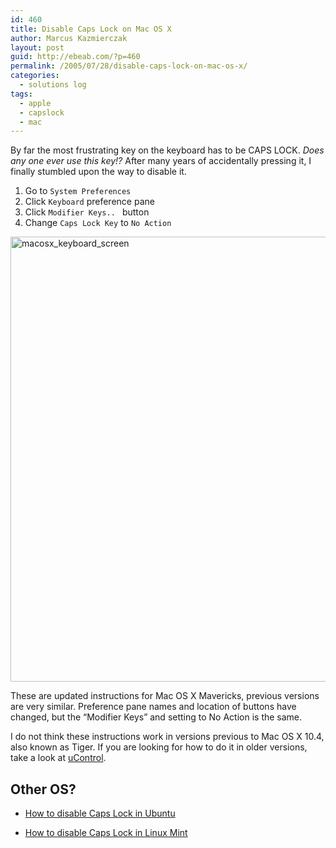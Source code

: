 ```yaml
---
id: 460
title: Disable Caps Lock on Mac OS X
author: Marcus Kazmierczak
layout: post
guid: http://ebeab.com/?p=460
permalink: /2005/07/28/disable-caps-lock-on-mac-os-x/
categories:
  - solutions log
tags:
  - apple
  - capslock
  - mac
---
```

By far the most frustrating key on the keyboard has to be CAPS LOCK. *Does any one ever use this key!?* After many years of accidentally pressing it, I finally stumbled upon the way to disable it.

  1. Go to ` System Preferences ` 
  2. Click ` Keyboard ` preference pane 
  3. Click `Modifier Keys.. ` button 
  4. Change ` Caps Lock Key ` to ` No Action `

<img src="https://mkaz.com/wp-content/uploads/2013/12/macosx_keyboard_screen.png" alt="macosx_keyboard_screen" width="782" height="712" class="aligncenter size-full wp-image-789" />

These are updated instructions for Mac OS X Mavericks, previous versions are very similar. Preference pane names and location of buttons have changed, but the &#8220;Modifier Keys&#8221; and setting to No Action is the same.

I do not think these instructions work in versions previous to Mac OS X 10.4, also known as Tiger. If you are looking for how to do it in older versions, take a look at [uControl][1].

## Other OS?

  * [How to disable Caps Lock in Ubuntu][2]

  * [How to disable Caps Lock in Linux Mint][3]

 [1]: http://gnufoo.org/ucontrol/ucontrol.html
 [2]: http://ebeab.com/2014/02/08/disable-caps-lock-in-ubuntu/
 [3]: http://ebeab.com/2013/12/08/disable-capslock-on-linux-mint/